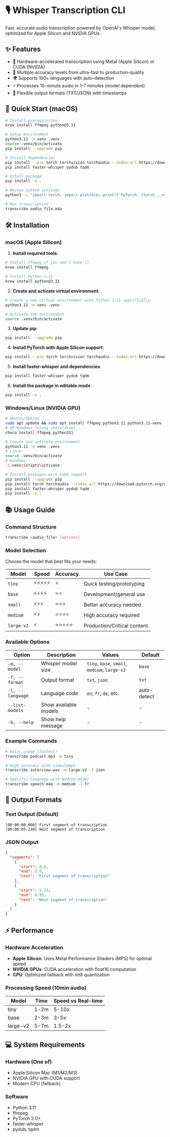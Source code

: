 # 🎙️ Whisper Transcription CLI

Fast, accurate audio transcription powered by OpenAI's Whisper model, optimized for Apple Silicon and NVIDIA GPUs.

## ✨ Features
- 🚀 Hardware-accelerated transcription using Metal (Apple Silicon) or CUDA (NVIDIA)
- 🎯 Multiple accuracy levels from ultra-fast to production-quality
- 🌍 Supports 100+ languages with auto-detection
- ⚡ Processes 10-minute audio in 1-7 minutes (model dependent)
- 📝 Flexible output formats (TXT/JSON) with timestamps

## 🚀 Quick Start (macOS)
```bash
# Install prerequisites
brew install ffmpeg python@3.11

# Setup environment
python3.11 -m venv .venv
source .venv/bin/activate
pip install --upgrade pip

# Install dependencies
pip install --pre torch torchvision torchaudio --index-url https://download.pytorch.org/whl/nightly/cpu
pip install faster-whisper pydub tqdm

# Intall package
pip install -e .

# Review system settings
python3 -c "import torch; import platform; print(f'PyTorch: {torch.__version__}'); print(f'Architecture: {platform.machine()}'); print(f'MPS available: {torch.backends.mps.is_available()}')"

# Run transcription
transcribe audio_file.m4a
```

## 🛠️ Installation 

### macOS (Apple Silicon)

1. **Install required tools**:
```bash
# Install ffmpeg if you don't have it
brew install ffmpeg

# Install Python 3.11
brew install python@3.11
```

2. **Create and activate virtual environment**:
```bash
# Create a new virtual environment with Python 3.11 specifically
python3.11 -m venv .venv

# Activate the environment
source .venv/bin/activate
```

3. **Update pip**:
```bash
pip install --upgrade pip
```

4. **Install PyTorch with Apple Silicon support**:
```bash
pip install --pre torch torchvision torchaudio --index-url https://download.pytorch.org/whl/nightly/cpu
```

5. **Install faster-whisper and dependencies**:
```bash
pip install faster-whisper pydub tqdm
```

6. **Install the package in editable mode**:
```bash
pip install -e .
```

### Windows/Linux (NVIDIA GPU)
```bash
# Ubuntu/Debian
sudo apt update && sudo apt install ffmpeg python3.11 python3.11-venv
# OR Windows (using chocolatey)
choco install ffmpeg python311

# Create and activate environment
python3.11 -m venv .venv
# Linux:
source .venv/bin/activate
# Windows:
.\.venv\Scripts\activate

# Install packages with CUDA support
pip install --upgrade pip
pip install torch torchaudio --index-url https://download.pytorch.org/whl/cu118
pip install faster-whisper pydub tqdm
pip install -e .
```

## 📚 Usage Guide

### Command Structure
```bash
transcribe <audio_file> [options]
```

### Model Selection
Choose the model that best fits your needs:

| Model    | Speed      | Accuracy   | Use Case                    |
|----------|------------|------------|----------------------------|
| `tiny`   | ⚡⚡⚡⚡⚡ | ⭐        | Quick testing/prototyping   |
| `base`   | ⚡⚡⚡⚡  | ⭐⭐      | Development/general use     |
| `small`  | ⚡⚡⚡    | ⭐⭐⭐    | Better accuracy needed      |
| `medium` | ⚡⚡      | ⭐⭐⭐⭐  | High accuracy required      |
| `large-v2`| ⚡        | ⭐⭐⭐⭐⭐| Production/Critical content |

### Available Options
| Option | Description | Values | Default |
|--------|-------------|---------|---------|
| `-m, --model` | Whisper model size | `tiny`, `base`, `small`, `medium`, `large-v2` | `base` |
| `-f, --format` | Output format | `txt`, `json` | `txt` |
| `-l, --language` | Language code | `en`, `fr`, `de`, etc. | auto-detect |
| `--list-models` | Show available models | - | - |
| `-h, --help` | Show help message | - | - |

### Example Commands
```bash
# Basic usage (fastest)
transcribe podcast.mp3 -m tiny

# High accuracy with timestamps
transcribe interview.wav -m large-v2 -f json

# Specific language with medium model
transcribe speech.m4a -m medium -l fr
```

## 📝 Output Formats

### Text Output (Default)
```
[00:00:00.000] First segment of transcription
[00:00:05.230] Next segment of transcription
```

### JSON Output
```json
{
  "segments": [
    {
      "start": 0.0,
      "end": 5.0,
      "text": "First segment of transcription"
    },
    {
      "start": 5.23,
      "end": 8.95,
      "text": "Next segment of transcription"
    }
  ]
}
```

## ⚡ Performance

### Hardware Acceleration
- **Apple Silicon**: Uses Metal Performance Shaders (MPS) for optimal speed
- **NVIDIA GPUs**: CUDA acceleration with float16 computation
- **CPU**: Optimized fallback with int8 quantization

### Processing Speed (10min audio)
| Model     | Time  | Speed vs Real-time |
|-----------|-------|-------------------|
| tiny      | 1-2m  | 5-10x            |
| base      | 2-3m  | 3-5x             |
| large-v2  | 5-7m  | 1.5-2x           |

## 💻 System Requirements

### Hardware (One of)
- Apple Silicon Mac (M1/M2/M3)
- NVIDIA GPU with CUDA support
- Modern CPU (fallback)

### Software
- Python 3.11
- ffmpeg
- PyTorch 2.0+
- faster-whisper
- pydub, tqdm
